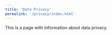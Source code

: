 ```yaml
---
title: 'Data Privacy'
permalink: '/privacy/index.html'
---
```


This is a page with information about data privacy.
